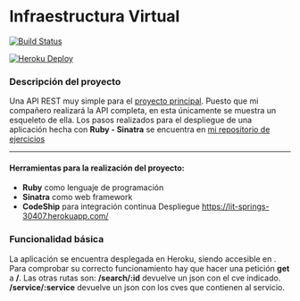 Infraestructura Virtual
====

[![Build Status](https://travis-ci.org/patamimbre/IV_Proyecto.svg?branch=master)](https://travis-ci.org/patamimbre/IV_Proyecto)

[![Heroku Deploy](https://www.herokucdn.com/deploy/button.svg)](https://lit-springs-30407.herokuapp.com/)

### Descripción del proyecto

Una API REST muy simple para el [proyecto principal](https://github.com/LazyHackerOrg/LazyHacker/). Puesto que mi compañero realizará la API completa, en esta únicamente se muestra un esqueleto de ella. Los pasos realizados para el despliegue de una aplicación hecha con **Ruby - Sinatra** se encuentra en [mi repositorio de ejercicios](https://github.com/patamimbre/IV_Trabajos/blob/master/paas.md)

-------

#### Herramientas para la realización del proyecto:

* **Ruby** como lenguaje de programación
* **Sinatra** como web framework 
* **CodeShip** para integración continua 
  Despliegue https://lit-springs-30407.herokuapp.com/

### Funcionalidad básica

La aplicación se encuentra desplegada en Heroku, siendo accesible en
[](https://lit-springs-30407.herokuapp.com/). Para comprobar su correcto funcionamiento hay que hacer una petición **get** a **/**.
Las otras rutas son:
**/search/:id** devuelve un json con el cve indicado.
**/service/:service** devuelve un json con los cves que contienen al servicio.
